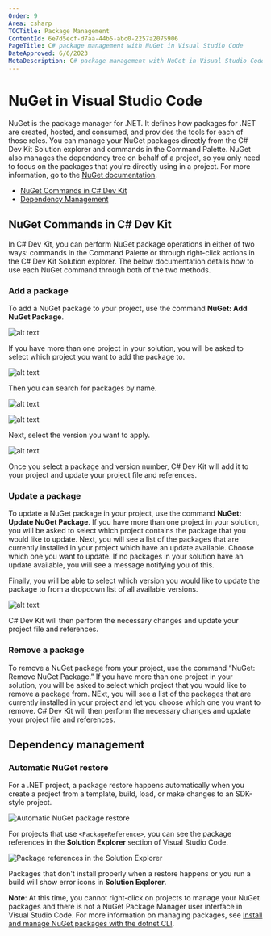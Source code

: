 ```yaml
---
Order: 9
Area: csharp
TOCTitle: Package Management
ContentId: 6e7d5ecf-d7aa-44b5-abc0-2257a2075906
PageTitle: C# package management with NuGet in Visual Studio Code
DateApproved: 6/6/2023
MetaDescription: C# package management with NuGet in Visual Studio Code
---
```


# NuGet in Visual Studio Code

NuGet is the package manager for .NET. It defines how packages for .NET are created, hosted, and consumed, and provides the tools for each of those roles. You can manage your NuGet packages directly from the C# Dev Kit Solution explorer and commands in the Command Palette. NuGet also manages the dependency tree on behalf of a project, so you only need to focus on the packages that you're directly using in a project. For more information, go to the [NuGet documentation](https://learn.microsoft.com/nuget/what-is-nuget).

* [NuGet Commands in C# Dev Kit](#nuget-commands-in-c-dev-kit)
* [Dependency Management](#dependency-management)

## NuGet Commands in C# Dev Kit

In C# Dev Kit, you can perform NuGet package operations in either of two ways: commands in the Command Palette or through right-click actions in the C# Dev Kit Solution explorer. The below documentation details how to use each NuGet command through both of the two methods.

### Add a package

To add a NuGet package to your project, use the command **NuGet: Add NuGet Package**.

![alt text](images/package-management/nuget-command-addpackage.png)

If you have more than one project in your solution, you will be asked to select which project you want to add the package to.

![alt text](images/package-management/nuget-command-addackage-projectselection.png)

Then you can search for packages by name.

![alt text](images/package-management/nuget-command-addpackage-search1.png)

![alt text](images/package-management\nuget-command-addpackage-search2.png)

Next, select the version you want to apply.

![alt text](images/package-management/nuget-command-addpackage-versionselection.png)

Once you select a package and version number, C# Dev Kit will add it to your project and update your project file and references.

### Update a package

To update a NuGet package in your project, use the command **NuGet: Update NuGet Package**. If you have more than one project in your solution, you will be asked to select which project contains the package that you would like to update. Next, you will see a list of the packages that are currently installed in your project which have an update available. Choose which one you want to update. If no packages in your solution have an update available, you will see a message notifying you of this.

Finally, you will be able to select which version you would like to update the package to from a dropdown list of all available versions.

![alt text](images/package-management/nuget-command-update-versionselector.png)

C# Dev Kit will then perform the necessary changes and update your project file and references.

### Remove a package

To remove a NuGet package from your project, use the command “NuGet: Remove NuGet Package.” If you have more than one project in your solution, you will be asked to select which project that you would like to remove a package from.
NExt, you will see a list of the packages that are currently installed in your project and let you choose which one you want to remove. C# Dev Kit will then perform the necessary changes and update your project file and references.

## Dependency management

### Automatic NuGet restore

For a .NET project, a package restore happens automatically when you create a project from a template, build, load, or make changes to an SDK-style project.

![Automatic NuGet package restore](images/package-management/automatic-nuget-package-restore.png)

For projects that use `<PackageReference>`, you can see the package references in the **Solution Explorer** section of Visual Studio Code.

![Package references in the Solution Explorer](images/package-management/package-references-solution-explorer.png)

Packages that don't install properly when a restore happens or you run a build will show error icons in **Solution Explorer**.

**Note**: At this time, you cannot right-click on projects to manage your NuGet packages and there is not a NuGet Package Manager user interface in Visual Studio Code. For more information on managing packages, see [Install and manage NuGet packages with the dotnet CLI](https://learn.microsoft.com/nuget/consume-packages/install-use-packages-dotnet-cli).
